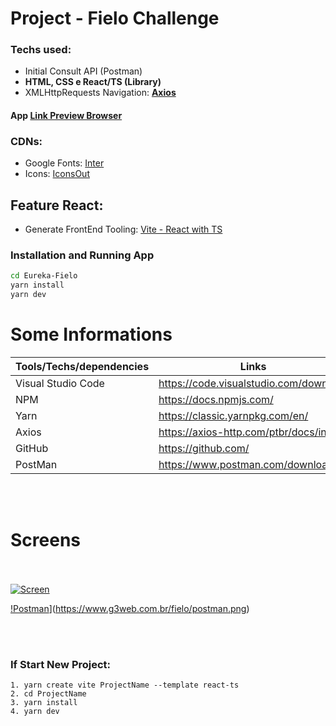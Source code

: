 # Project - Fielo Challenge
### Techs used:  
- Initial Consult API (Postman)
- **HTML, CSS e React/TS (Library)**
- XMLHttpRequests Navigation: [**Axios**](https://axios-http.com/ptbr/docs/intro)


#### App [Link Preview Browser](https://www.g3web.com.br/fielo/)



### CDNs:
- Google Fonts: [Inter](https://fonts.googleapis.com/css2?family=Inter:wght@100;200;300;400;500;700&display=swap)
- Icons: [IconsOut](https://iconscout.com/unicons/explore/line)



## Feature React:
 - Generate FrontEnd Tooling: [Vite - React with TS](https://vitejs.dev)
 
### Installation and Running App

```sh
cd Eureka-Fielo
yarn install
yarn dev
```

# Some Informations

| Tools/Techs/dependencies | Links |
| ------ | ------ |
| Visual Studio Code | https://code.visualstudio.com/download
| NPM | https://docs.npmjs.com/
| Yarn | https://classic.yarnpkg.com/en/
| Axios | https://axios-http.com/ptbr/docs/intro
| GitHub | https://github.com/ |
| PostMan | https://www.postman.com/downloads/ |

<br /><br />

# Screens <br /><br />
[![Screen](https://g3web.com.br/fielo/screen.png)](https://g3web.com.br/fielo/screen.png)


[!Postman](https://www.g3web.com.br/fielo/postman.png)](https://www.g3web.com.br/fielo/postman.png)


<br /><br />

### If Start New Project:

```
1. yarn create vite ProjectName --template react-ts
2. cd ProjectName
3. yarn install
4. yarn dev
```
